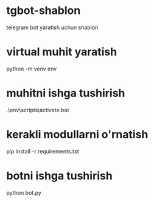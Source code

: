 # tgbot-shablon
telegram bot yaratish uchun shablon

# virtual muhit yaratish
python -m venv env

# muhitni ishga tushirish
.\env\scripts\activate.bat

# kerakli modullarni o'rnatish
pip install -r requirements.txt

# botni ishga tushirish
python bot.py
